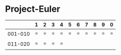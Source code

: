 # Project-Euler

|         |    1   |    2   |    3   |    4   |    5   |    6   |    7   |    8   |    9   |    0   |
| :-----: | :----: | :----: | :----: | :----: | :----: | :----: | :----: | :----: | :----: | :----: |
| 001-010 | :star: | :star: | :star: | :star: | :star: | :star: | :star: | :star: | :star: | :star: |
| 011-020 | :star: | :star: | :star: | :star: |        |        |        |        |        |        |
